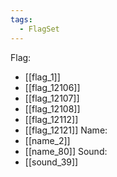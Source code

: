 ```yaml
---
tags:
  - FlagSet
---
```

Flag:
- [[flag_1]]
- [[flag_12106]]
- [[flag_12107]]
- [[flag_12108]]
- [[flag_12112]]
- [[flag_12121]]
Name:
- [[name_2]]
- [[name_80]]
Sound:
- [[sound_39]]
